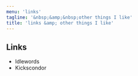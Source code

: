 ```yaml
---
menu: 'links'
tagline: '&nbsp;&amp;&nbsp;other things I like'
title: 'links &amp; other things I like'
---
```


## Links

- Idlewords
- Kickscondor